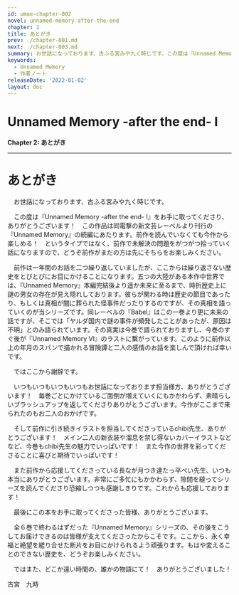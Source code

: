 ```yaml
---
id: umae-chapter-002
novel: unnamed-memory-after-the-end
chapter: 2
title: あとがき
prev: ./chapter-001.md
next: ./chapter-003.md
summary: お世話になっております、古ふる宮みや九く時じです。この度は『Unnamed Memory -after the end- Ⅰ』をお手に取ってくださり、ありがとうございます！　この作品は同電撃の新文芸レーベルより刊行の『Unnamed Memory』の続編にあたります。
keywords:
  - Unnamed Memory
  - 作者ノート
releaseDate: '2022-01-02'
layout: doc
---
```


# Unnamed Memory -after the end- I

**Chapter 2: あとがき**

---

# あとがき

　お世話になっております、古ふる宮みや九く時じです。

　この度は『Unnamed Memory -after the end- Ⅰ』をお手に取ってくださり、ありがとうございます！　この作品は同電撃の新文芸レーベルより刊行の『Unnamed Memory』の続編にあたります。前作を読んでいなくても今作から楽しめる！　というタイプではなく、前作で未解決の問題をがつがつ拾っていく話になりますので、どうぞ前作がまだの方は先にそちらをお楽しみください。

　前作は一年間のお話を二つ繰り返していましたが、ここからは繰り返さない歴史をとびとびにお目にかけることになります。五つの大陸がある本作中世界では、『Unnamed Memory』本編完結後より遥か未来に至るまで、時折歴史上に謎の男女の存在が見え隠れしております。彼らが関わる時は歴史の節目であったり、もしくは真相が闇に葬られた怪事件だったりするのですが、その真相を語っていくのが当シリーズです。同レーベルの『Babel』はこの一巻より更に未来の話ですが、そこでは「ヤルダ国内で謎の事件が頻発したことがあったが、原因は不明」とのみ語られています。その真実は今巻で語られておりますし、今巻のすぐ後が『Unnamed Memory Ⅵ』のラストに繫がっています。このように前作以上の年月のスパンで描かれる冒険譚と二人の感情のお話を楽しんで頂ければ幸いです。

　ではここから謝辞です。

　いつもいつもいつもいつもお世話になっております担当様方、ありがとうございます！　毎巻ごとにかけているご面倒が増えていくにもかかわらず、素晴らしいブラッシュアップを返してくださりありがとうございます。今作がここまで来られたのもお二人のおかげです。

　そして前作に引き続きイラストを担当してくださっているchibi先生、ありがとうございます！　メイン二人の新衣装や溜息を禁じ得ないカバーイラストなどなど、今巻もchibi先生の魅力でいっぱいです！　また今作の世界を彩ってくださることに喜びと期待でいっぱいです！

　また前作から応援してくださっている長なが月つき達たっ平ぺい先生、いつも本当にありがとうございます。非常にご多忙にもかかわらず、隙間を縫ってシリーズを読んでくださり恐縮しつつも感謝しきりです。これからも応援しております！

　最後にこの本をお手に取ってくださった皆様、ありがとうございます。

　全６巻で終わるはずだった『Unnamed Memory』シリーズの、その後をこうしてお届けできるのは皆様が支えてくださったからこそです。ここから、永く幸福と絶望を縒り合せた断片をお目にかけられるよう頑張ります。もはや変えることのできない歴史を、どうぞお楽しみください。

　ではまた、どこか遠い時間の、誰かの物語にて！　ありがとうございました！

古宮　九時
